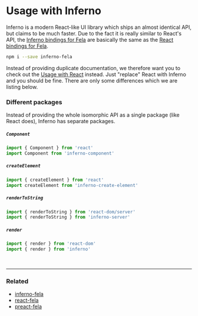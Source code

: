 # Usage with Inferno

Inferno is a modern React-like UI library which ships an almost identical API, but claims to be much faster.
Due to the fact it is really similar to React's API, the [Inferno bindings for Fela](https://github.com/rofrischmann/inferno-fela) are basically the same as the [React bindings for Fela](https://github.com/rofrischmann/fela/tree/master/packages/react-fela).

```sh
npm i --save inferno-fela
```

Instead of providing duplicate documentation, we therefore want you to check out the [Usage with React](UsageWithReact.md) instead. Just "replace" React with Inferno and you should be fine. There are only some differences which we are listing below.

### Different packages

Instead of providing the whole isomorphic API as a single package (like React does), Inferno has separate packages.

##### `Component`
```javascript
import { Component } from 'react'
import Component from 'inferno-component'
```

##### `createElement`
```javascript
import { createElement } from 'react'
import createElement from 'inferno-create-element'
```

##### `renderToString`
```javascript
import { renderToString } from 'react-dom/server'
import { renderToString } from 'inferno-server'
```


##### `render`
```javascript
import { render } from 'react-dom'
import { render } from 'inferno'
```


<br>

---

### Related
* [inferno-fela](https://github.com/rofrischmann/inferno-fela)
* [react-fela](https://github.com/rofrischmann/react-fela)
* [preact-fela](https://github.com/rofrischmann/preact-fela)
